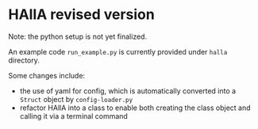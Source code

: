 # HAllA revised version

Note: the python setup is not yet finalized.

An example code `run_example.py` is currently provided under `halla` directory.

Some changes include:

- the use of yaml for config, which is automatically converted into a `Struct` object by `config-loader.py`
- refactor HAllA into a class to enable both creating the class object and calling it via a terminal command